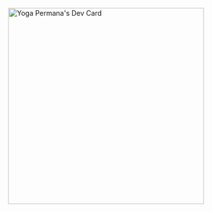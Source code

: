 <a href="https://app.daily.dev/stooezy"><img src="https://api.daily.dev/devcards/c203c6d4c63a4b9a884e0f3304de0444.png?r=ykv" width="400" alt="Yoga Permana's Dev Card"/></a>

<!--
**stooezy/stooezy** is a ✨ _special_ ✨ repository because its `README.md` (this file) appears on your GitHub profile.

Here are some ideas to get you started:

- 🔭 I’m currently working on ...
- 🌱 I’m currently learning ...
- 👯 I’m looking to collaborate on ...
- 🤔 I’m looking for help with ...
- 💬 Ask me about ...
- 📫 How to reach me: ...
- 😄 Pronouns: ...
- ⚡ Fun fact: ...
-->
